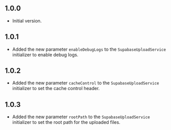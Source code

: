 ## 1.0.0

- Initial version.

## 1.0.1

- Added the new parameter `enableDebugLogs` to the `SupabaseUploadService` initializer to enable debug logs.

## 1.0.2

- Added the new parameter `cacheControl` to the `SupabaseUploadService` initializer to set the cache control header.

## 1.0.3

- Added the new parameter `rootPath` to the `SupabaseUploadService` initializer to set the root path for the uploaded files.
